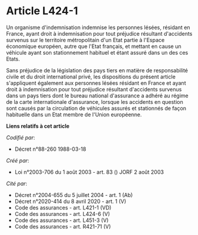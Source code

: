 # Article L424-1

Un organisme d'indemnisation indemnise les personnes lésées, résidant en France, ayant droit à indemnisation pour tout
préjudice résultant d'accidents survenus sur le territoire métropolitain d'un Etat partie à l'Espace économique européen,
autre que l'Etat français, et mettant en cause un véhicule ayant son stationnement habituel et étant assuré dans un des ces
Etats.

Sans préjudice de la législation des pays tiers en matière de responsabilité civile et du droit international privé, les
dispositions du présent article s'appliquent également aux personnes lésées résidant en France et ayant droit à indemnisation
pour tout préjudice résultant d'accidents survenus dans un pays tiers dont le bureau national d'assurance a adhéré au régime
de la carte internationale d'assurance, lorsque les accidents en question sont causés par la circulation de véhicules assurés
et stationnés de façon habituelle dans un Etat membre de l'Union européenne.

**Liens relatifs à cet article**

_Codifié par_:

  - Décret n°88-260 1988-03-18

_Créé par_:

  - Loi n°2003-706 du 1 août 2003 - art. 83 () JORF 2 août 2003

_Cité par_:

  - Décret n°2004-655 du 5 juillet 2004 - art. 1 (Ab)
  - Décret n°2020-414 du 8 avril 2020 - art. 1 (V)
  - Code des assurances - art. L421-1 (VD)
  - Code des assurances - art. L424-6 (V)
  - Code des assurances - art. L451-3 (V)
  - Code des assurances - art. R421-71 (V)
